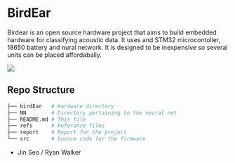 # BirdEar
Birdear is an open source hardware project that aims to build embedded hardware for classifying acoustic data. It uses and STM32 microcontoller, 18650 battery and nural network. It is designed to be inexpensive so several units can be placed affordabally.

![](report/img/E04A0175.JPG)

## Repo Structure
```bash
├── birdEar   # Hardware directory
├── NN        # Directory pertaining to the neural net
├── README.md # This file
├── refs      # Referance files
├── report    # Report for the project
└── src       # Source code for the firmware
```

- Jin Seo / Ryan Walker
